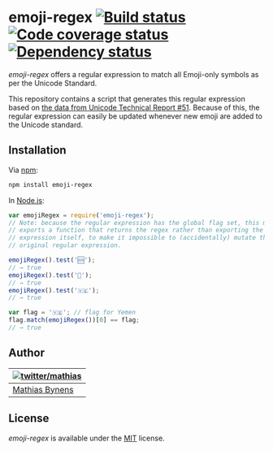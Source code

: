 # emoji-regex [![Build status](https://travis-ci.org/mathiasbynens/emoji-regex.svg?branch=master)](https://travis-ci.org/mathiasbynens/emoji-regex) [![Code coverage status](http://img.shields.io/coveralls/mathiasbynens/emoji-regex/master.svg)](https://coveralls.io/r/mathiasbynens/emoji-regex) [![Dependency status](https://gemnasium.com/mathiasbynens/emoji-regex.svg)](https://gemnasium.com/mathiasbynens/emoji-regex)

_emoji-regex_ offers a regular expression to match all Emoji-only symbols as per the Unicode Standard.

This repository contains a script that generates this regular expression based on [the data from Unicode Technical Report #51](https://github.com/mathiasbynens/emoji-regex). Because of this, the regular expression can easily be updated whenever new emoji are added to the Unicode standard.

## Installation

Via [npm](http://npmjs.org/):

```bash
npm install emoji-regex
```

In [Node.js](http://nodejs.org/):

```js
var emojiRegex = require('emoji-regex');
// Note: because the regular expression has the global flag set, this module
// exports a function that returns the regex rather than exporting the regular
// expression itself, to make it impossible to (accidentally) mutate the
// original regular expression.

emojiRegex().test('🆘');
// → true
emojiRegex().test('💩');
// → true
emojiRegex().test('🇾🇪');
// → true

var flag = '🇾🇪'; // flag for Yemen
flag.match(emojiRegex())[0] == flag;
// → true
```

## Author

| [![twitter/mathias](https://gravatar.com/avatar/24e08a9ea84deb17ae121074d0f17125?s=70)](https://twitter.com/mathias "Follow @mathias on Twitter") |
|---|
| [Mathias Bynens](https://mathiasbynens.be/) |

## License

_emoji-regex_ is available under the [MIT](https://mths.be/mit) license.
